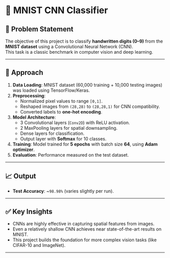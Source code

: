 # 🧠 MNIST CNN Classifier

## 📝 Problem Statement
The objective of this project is to classify **handwritten digits (0–9)** from the **MNIST dataset** using a Convolutional Neural Network (CNN).  
This task is a classic benchmark in computer vision and deep learning.

---

## 🔎 Approach
1. **Data Loading**: MNIST dataset (60,000 training + 10,000 testing images) was loaded using TensorFlow/Keras.  
2. **Preprocessing**:
   - Normalized pixel values to range `[0,1]`.  
   - Reshaped images from `(28,28)` to `(28,28,1)` for CNN compatibility.  
   - Converted labels to **one-hot encoding**.  
3. **Model Architecture**:
   - 3 Convolutional layers (`Conv2D`) with ReLU activation.  
   - 2 MaxPooling layers for spatial downsampling.  
   - Dense layers for classification.  
   - Output layer with **Softmax** for 10 classes.  
4. **Training**: Model trained for **5 epochs** with batch size **64**, using **Adam optimizer**.  
5. **Evaluation**: Performance measured on the test dataset.  

---

## 📈 Output
- **Test Accuracy**: ~`98.98%` (varies slightly per run).  

---

## ✅ Key Insights
- CNNs are highly effective in capturing spatial features from images.  
- Even a relatively shallow CNN achieves near state-of-the-art results on MNIST.  
- This project builds the foundation for more complex vision tasks (like CIFAR-10 and ImageNet).  

---
